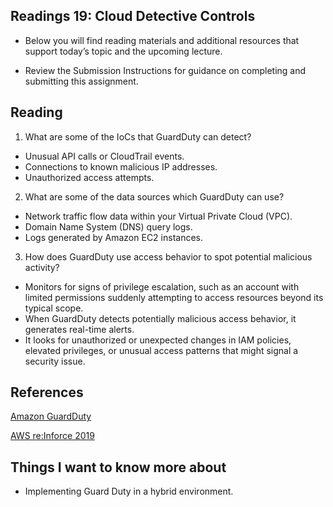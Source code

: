 ## Readings 19: Cloud Detective Controls

- Below you will find reading materials and additional resources that support today’s topic and the upcoming lecture.

- Review the Submission Instructions for guidance on completing and submitting this assignment.

## Reading

1. What are some of the IoCs that GuardDuty can detect?
- Unusual API calls or CloudTrail events.
- Connections to known malicious IP addresses.
- Unauthorized access attempts.

2. What are some of the data sources which GuardDuty can use?
- Network traffic flow data within your Virtual Private Cloud (VPC).
- Domain Name System (DNS) query logs.
- Logs generated by Amazon EC2 instances.

3. How does GuardDuty use access behavior to spot potential malicious activity?
- Monitors for signs of privilege escalation, such as an account with limited permissions suddenly attempting to access resources beyond its typical scope.
- When GuardDuty detects potentially malicious access behavior, it generates real-time alerts.
- It looks for unauthorized or unexpected changes in IAM policies, elevated privileges, or unusual access patterns that might signal a security issue.

## References

[ Amazon GuardDuty](https://docs.aws.amazon.com/guardduty/latest/ug/what-is-guardduty.html)

[AWS re:Inforce 2019](https://www.youtube.com/watch?v=czsuZXQvD8E&ab_channel=AmazonWebServices)

## Things I want to know more about

- Implementing Guard Duty in a hybrid environment.
